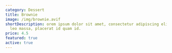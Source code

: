 ```yaml
---
category: Dessert
title: Brownie
image: /img/brownie.avif
shortDescription: orem ipsum dolor sit amet, consectetur adipiscing elit. Sed
  leo massa, placerat id quam id.
price: 4.5
featured: true
active: true
---
```

